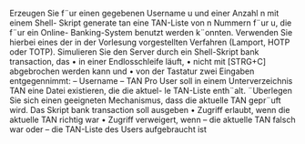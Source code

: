 Erzeugen Sie f¨ur einen gegebenen Username u und einer Anzahl n mit einem Shell-
Skript generate tan eine TAN-Liste von n Nummern f¨ur u, die f¨ur ein Online-
Banking-System benutzt werden k¨onnten. Verwenden Sie hierbei eines der in der
Vorlesung vorgestellten Verfahren (Lamport, HOTP oder TOTP).
Simulieren Sie den Server durch ein Shell-Skript bank transaction, das
  • in einer Endlosschleife läuft,
  • nicht mit [STRG+C] abgebrochen werden kann und
  • von der Tastatur zwei Eingaben entgegennimmt:
    – Username
    – TAN
Pro User soll in einem Unterverzeichnis TAN eine Datei existieren, die die aktuel-
le TAN-Liste enth¨alt. ¨Uberlegen Sie sich einen geeigneten Mechanismus, dass die
aktuelle TAN gepr¨uft wird.
Das Skript bank transaction soll ausgeben
  • Zugriff erlaubt, wenn die aktuelle TAN richtig war
  • Zugriff verweigert, wenn
    – die aktuelle TAN falsch war oder
  – die TAN-Liste des Users aufgebraucht ist
